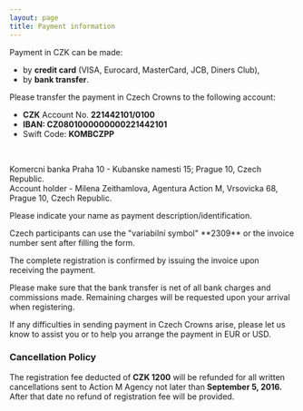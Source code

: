 ```yaml
---
layout: page
title: Payment information
---
```


Payment in CZK can be made:

* by **credit card** (VISA, Eurocard, MasterCard, JCB, Diners Club),
* by **bank transfer**.

Please transfer the payment in Czech Crowns to the following account:

* **CZK** Account No. **221442101/0100**
* **IBAN: CZ0801000000000221442101**
* Swift Code: **KOMBCZPP**

<br/>

Komercni banka Praha 10 - Kubanske namesti 15; Prague 10, Czech Republic.  
Account holder - Milena Zeithamlova, Agentura Action M, Vrsovicka 68, Prague 10, Czech Republic.

Please indicate your name as payment description/identification.

<p class="text-justify">Czech participants can use the "variabilní symbol" **2309** or the invoice number sent after filling the form.</p>

<p class="text-justify">The complete registration is confirmed by issuing the invoice upon receiving the payment.</p>

<p class="text-justify">Please make sure that the bank transfer is net of all bank charges and commissions made. Remaining charges will be requested upon your arrival when registering.</p>

<p class="text-justify">If any difficulties in sending payment in Czech Crowns arise, please let us know to assist you or to help you arrange the payment in EUR or USD.</p>


### Cancellation Policy

<p class="text-justify">The registration fee deducted of <b>CZK 1200</b> will be refunded for all written cancellations sent to Action M Agency not later than <b>September 5, 2016.</b> After that date no refund of registration fee will be provided.</p>
